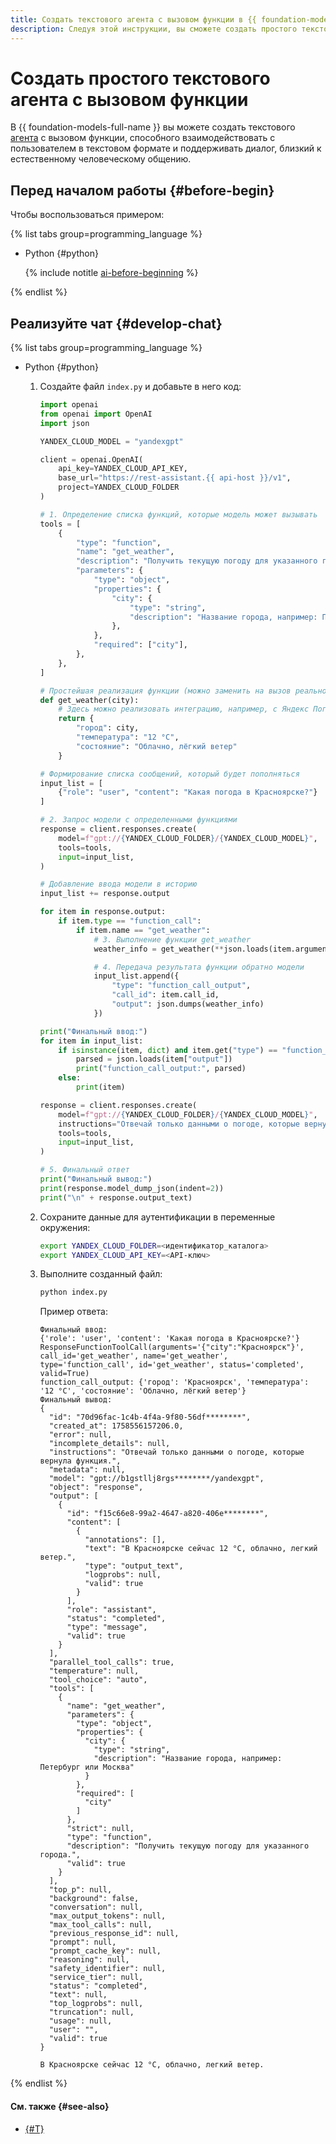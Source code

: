 ```yaml
---
title: Создать текстового агента с вызовом функции в {{ foundation-models-full-name }}
description: Следуя этой инструкции, вы сможете создать простого текстового агента с помощью {{ responses-api }} в {{ foundation-models-full-name }}.
---
```


# Создать простого текстового агента с вызовом функции

В {{ foundation-models-full-name }} вы можете создать текстового [агента](../../concepts/agents/index.md) с вызовом функции, способного взаимодействовать с пользователем в текстовом формате и поддерживать диалог, близкий к естественному человеческому общению.

## Перед началом работы {#before-begin}

Чтобы воспользоваться примером:

{% list tabs group=programming_language %}

- Python {#python}

  {% include notitle [ai-before-beginning](../../../_includes/ai-studio/yandexgpt/ai-before-beginning.md) %}

{% endlist %}

## Реализуйте чат {#develop-chat}

{% list tabs group=programming_language %}

- Python {#python}

  1. Создайте файл `index.py` и добавьте в него код:

      ```python
      import openai
      from openai import OpenAI
      import json

      YANDEX_CLOUD_MODEL = "yandexgpt"

      client = openai.OpenAI(
          api_key=YANDEX_CLOUD_API_KEY,
          base_url="https://rest-assistant.{{ api-host }}/v1",
          project=YANDEX_CLOUD_FOLDER
      )

      # 1. Определение списка функций, которые модель может вызывать
      tools = [
          {
              "type": "function",
              "name": "get_weather",
              "description": "Получить текущую погоду для указанного города.",
              "parameters": {
                  "type": "object",
                  "properties": {
                      "city": {
                          "type": "string",
                          "description": "Название города, например: Петербург или Москва",
                      },
                  },
                  "required": ["city"],
              },
          },
      ]

      # Простейшая реализация функции (можно заменить на вызов реального API)
      def get_weather(city):
          # Здесь можно реализовать интеграцию, например, с Яндекс Погодой
          return {
              "город": city,
              "температура": "12 °C",
              "состояние": "Облачно, лёгкий ветер"
          }

      # Формирование списка сообщений, который будет пополняться
      input_list = [
          {"role": "user", "content": "Какая погода в Красноярске?"}
      ]

      # 2. Запрос модели с определенными функциями
      response = client.responses.create(
          model=f"gpt://{YANDEX_CLOUD_FOLDER}/{YANDEX_CLOUD_MODEL}",
          tools=tools,
          input=input_list,
      )

      # Добавление ввода модели в историю
      input_list += response.output

      for item in response.output:
          if item.type == "function_call":
              if item.name == "get_weather":
                  # 3. Выполнение функции get_weather
                  weather_info = get_weather(**json.loads(item.arguments))

                  # 4. Передача результата функции обратно модели
                  input_list.append({
                      "type": "function_call_output",
                      "call_id": item.call_id,
                      "output": json.dumps(weather_info)
                  })

      print("Финальный ввод:")
      for item in input_list:
          if isinstance(item, dict) and item.get("type") == "function_call_output":
              parsed = json.loads(item["output"])
              print("function_call_output:", parsed)
          else:
              print(item)

      response = client.responses.create(
          model=f"gpt://{YANDEX_CLOUD_FOLDER}/{YANDEX_CLOUD_MODEL}",
          instructions="Отвечай только данными о погоде, которые вернула функция.",
          tools=tools,
          input=input_list,
      )

      # 5. Финальный ответ
      print("Финальный вывод:")
      print(response.model_dump_json(indent=2))
      print("\n" + response.output_text)
      ```

  1. Сохраните данные для аутентификации в переменные окружения:

      ```bash
      export YANDEX_CLOUD_FOLDER=<идентификатор_каталога>
      export YANDEX_CLOUD_API_KEY=<API-ключ>
      ```

  1. Выполните созданный файл:

      ```bash
      python index.py
      ```

      Пример ответа:

      ```text
      Финальный ввод:
      {'role': 'user', 'content': 'Какая погода в Красноярске?'}
      ResponseFunctionToolCall(arguments='{"city":"Красноярск"}', call_id='get_weather', name='get_weather', type='function_call', id='get_weather', status='completed', valid=True)
      function_call_output: {'город': 'Красноярск', 'температура': '12 °C', 'состояние': 'Облачно, лёгкий ветер'}
      Финальный вывод:
      {
        "id": "70d96fac-1c4b-4f4a-9f80-56df********",
        "created_at": 1758556157206.0,
        "error": null,
        "incomplete_details": null,
        "instructions": "Отвечай только данными о погоде, которые вернула функция.",
        "metadata": null,
        "model": "gpt://b1gstllj8rgs********/yandexgpt",
        "object": "response",
        "output": [
          {
            "id": "f15c66e8-99a2-4647-a820-406e********",
            "content": [
              {
                "annotations": [],
                "text": "В Красноярске сейчас 12 °C, облачно, легкий ветер.",
                "type": "output_text",
                "logprobs": null,
                "valid": true
              }
            ],
            "role": "assistant",
            "status": "completed",
            "type": "message",
            "valid": true
          }
        ],
        "parallel_tool_calls": true,
        "temperature": null,
        "tool_choice": "auto",
        "tools": [
          {
            "name": "get_weather",
            "parameters": {
              "type": "object",
              "properties": {
                "city": {
                  "type": "string",
                  "description": "Название города, например: Петербург или Москва"
                }
              },
              "required": [
                "city"
              ]
            },
            "strict": null,
            "type": "function",
            "description": "Получить текущую погоду для указанного города.",
            "valid": true
          }
        ],
        "top_p": null,
        "background": false,
        "conversation": null,
        "max_output_tokens": null,
        "max_tool_calls": null,
        "previous_response_id": null,
        "prompt": null,
        "prompt_cache_key": null,
        "reasoning": null,
        "safety_identifier": null,
        "service_tier": null,
        "status": "completed",
        "text": null,
        "top_logprobs": null,
        "truncation": null,
        "usage": null,
        "user": "",
        "valid": true
      }

      В Красноярске сейчас 12 °C, облачно, легкий ветер.
      ```

{% endlist %}

#### См. также {#see-also}

* [{#T}](../../concepts/generation/index.md)